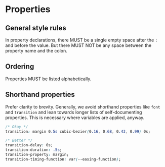 # Properties

## General style rules

In property declarations, there MUST be a single empty space after the `:` and before the value. But there MUST NOT be any space between the property name and the colon.

## Ordering

Properties MUST be listed alphabetically.

## Shorthand properties

Prefer clarity to brevity. Generally, we avoid shorthand properties like `font` and `transition` and lean towards longer lists of self-documenting properties. This is necessary where variables are applied, anyway.

```css
/* Okay */
transition: margin 0.5s cubic-bezier(0.16, 0.68, 0.43, 0.99) 0s;

/* Better */
transition-delay: 0s;
transition-duration: .5s;
transition-property: margin;
transition-timing-function: var(--easing-function);
```
